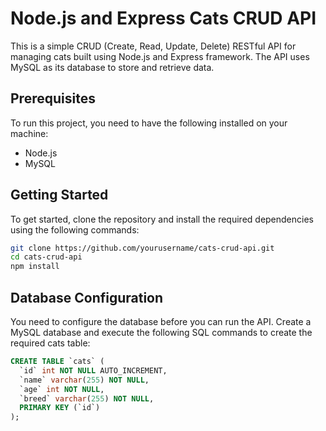 # Node.js and Express Cats CRUD API

This is a simple CRUD (Create, Read, Update, Delete) RESTful API for managing cats built using Node.js and Express framework. The API uses MySQL as its database to store and retrieve data.

## Prerequisites

To run this project, you need to have the following installed on your machine:

- Node.js
- MySQL

## Getting Started

To get started, clone the repository and install the required dependencies using the following commands:

```bash
git clone https://github.com/yourusername/cats-crud-api.git
cd cats-crud-api
npm install
```

## Database Configuration

You need to configure the database before you can run the API. Create a MySQL database and execute the following SQL commands to create the required cats table:

```sql
CREATE TABLE `cats` (
  `id` int NOT NULL AUTO_INCREMENT,
  `name` varchar(255) NOT NULL,
  `age` int NOT NULL,
  `breed` varchar(255) NOT NULL,
  PRIMARY KEY (`id`)
);
```
